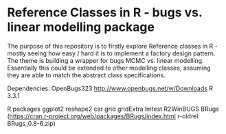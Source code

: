 # Reference Classes in R - bugs vs. linear modelling package
The purpose of this repository is to firstly explore Reference classes in R - mostly seeing how easy / hard it is to implement 
a factory design pattern. The theme is building a wrapper for bugs MCMC vs. linear modelling. Essentially this could be extended to 
other modelling classes, assuming they are able to match the abstract class specifications. 

Dependencies: 
OpenBugs323 http://www.openbugs.net/w/Downloads 
R 3.3.1

R packages
ggplot2
reshape2
car
grid
gridExtra
lmtest
R2WinBUGS
BRugs (https://cran.r-project.org/web/packages/BRugs/index.html r-oldrel: BRugs_0.8-6.zip)